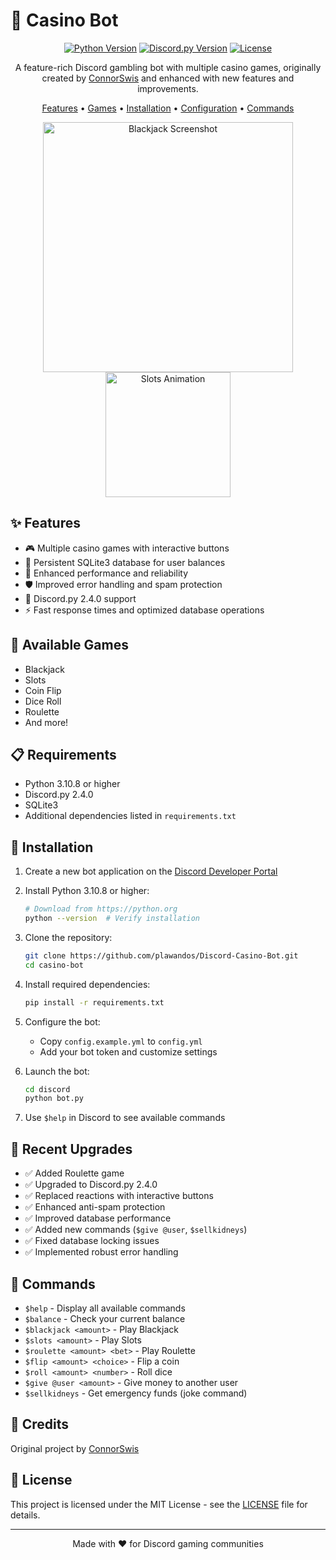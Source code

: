 # 🎰 Casino Bot

<div align="center">

[![Python Version](https://img.shields.io/badge/python-3.10.8+-blue.svg)](https://www.python.org/downloads/)
[![Discord.py Version](https://img.shields.io/badge/discord.py-2.4.0-blue.svg)](https://discordpy.readthedocs.io/en/stable/)
[![License](https://img.shields.io/badge/license-MIT-green.svg)](LICENSE)

A feature-rich Discord gambling bot with multiple casino games, originally created by [ConnorSwis](https://github.com/ConnorSwis/casino-bot) and enhanced with new features and improvements.

[Features](#features) • [Games](#available-games) • [Installation](#installation) • [Configuration](#configuration) • [Commands](#commands)

<img src="https://raw.githubusercontent.com/ConnorSwis/casino-bot/main/pictures/blackjack.png" alt="Blackjack Screenshot" width="400"/>
<img src="https://github.com/ConnorSwis/casino-bot/raw/main/pictures/slots.gif" alt="Slots Animation" width="200"/>

</div>

## ✨ Features

- 🎮 Multiple casino games with interactive buttons
- 💾 Persistent SQLite3 database for user balances
- 🚀 Enhanced performance and reliability
- 🛡️ Improved error handling and spam protection
- 🎯 Discord.py 2.4.0 support
- ⚡ Fast response times and optimized database operations

## 🎲 Available Games

- Blackjack
- Slots
- Coin Flip
- Dice Roll
- Roulette
- And more!

## 📋 Requirements

- Python 3.10.8 or higher
- Discord.py 2.4.0
- SQLite3
- Additional dependencies listed in `requirements.txt`

## 🚀 Installation

1. Create a new bot application on the [Discord Developer Portal](https://discord.com/developers)

2. Install Python 3.10.8 or higher:
   ```bash
   # Download from https://python.org
   python --version  # Verify installation
   ```

3. Clone the repository:
   ```bash
   git clone https://github.com/plawandos/Discord-Casino-Bot.git
   cd casino-bot
   ```

4. Install required dependencies:
   ```bash
   pip install -r requirements.txt
   ```

5. Configure the bot:
   - Copy `config.example.yml` to `config.yml`
   - Add your bot token and customize settings

6. Launch the bot:
   ```bash
   cd discord
   python bot.py
   ```

7. Use `$help` in Discord to see available commands

## 🔧 Recent Upgrades

- ✅ Added Roulette game
- ✅ Upgraded to Discord.py 2.4.0
- ✅ Replaced reactions with interactive buttons
- ✅ Enhanced anti-spam protection
- ✅ Improved database performance
- ✅ Added new commands (`$give @user`, `$sellkidneys`)
- ✅ Fixed database locking issues
- ✅ Implemented robust error handling

## 💬 Commands

- `$help` - Display all available commands
- `$balance` - Check your current balance
- `$blackjack <amount>` - Play Blackjack
- `$slots <amount>` - Play Slots
- `$roulette <amount> <bet>` - Play Roulette
- `$flip <amount> <choice>` - Flip a coin
- `$roll <amount> <number>` - Roll dice
- `$give @user <amount>` - Give money to another user
- `$sellkidneys` - Get emergency funds (joke command)

## 🤝 Credits

Original project by [ConnorSwis](https://github.com/ConnorSwis/casino-bot)

## 📝 License

This project is licensed under the MIT License - see the [LICENSE](LICENSE) file for details.

---

<div align="center">

Made with ❤️ for Discord gaming communities

</div>
